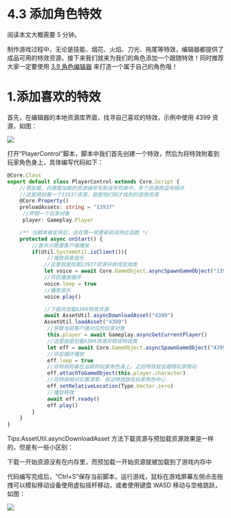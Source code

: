 # 4.3 添加角色特效

阅读本文大概需要 5 分钟。

制作游戏过程中，无论是技能、烟花、火焰、刀光、拖尾等特效，编辑器都提供了成品可用的特效资源，接下来我们就来为我们的角色添加一个跟随特效！同时推荐大家一定要使用 [3.9 角色编辑器](https://meta.feishu.cn/wiki/wikcnoCcc4OC5SPWsqgy9LWL57b) 来打造一个属于自己的角色哦！

# 1.添加喜欢的特效

首先，在编辑器的本地资源库界面，找寻自己喜欢的特效，示例中使用 4399 资源，如图：

![](https://wstatic-a1.233leyuan.com/productdocs/static/boxcn7sjbh2X2cHUnokdqbqpDJf.png)

打开“PlayerControl”脚本，脚本中我们首先创建一个特效，然后为将特效附着到玩家角色身上，具体编写代码如下：

```typescript
@Core.Class
export default class PlayerControl extends Core.Script {
    //预加载，将需要加载的资源编号写到该字符串中，多个资源用逗号隔开
    //这里预加载一个13937资源，就是咱们刚才找到的音效资源
    @Core.Property()
    preloadAssets: string = "13937"
     //声明一个玩家对象
     player: Gameplay.Player

    /** 当脚本被实例后，会在第一帧更新前调用此函数 */
    protected async onStart() {
        //音乐只需要客户端播放
        if(Util.SystemUtil.isClient()){
             //播放背景音乐
            //这里就是加载13937资源并转成音效类
            let voice = await Core.GameObject.asyncSpawnGameObject("13937") as Gameplay.Sound
            //开启播放循环
            voice.loop = true
            //播放音乐
            voice.play()

            //下载并加载4399特效资源
            await AssetUtil.asyncDownloadAsset("4399")
            AssetUtil.loadAsset("4399")
             //获取当前客户端对应的玩家对象
             this.player = await Gameplay.asyncGetCurrentPlayer()
             //这里就是加载4399资源并转成特效类
             let eff = await Core.GameObject.asyncSpawnGameObject("4399") as Gameplay.Particle
             //开启循环播放
             eff.loop = true
             //将特效附着在当前的玩家角色身上，之后特效就会跟随玩家移动
             eff.attachToGameObject(this.player.character)
             //将特效相对位置清零，保证特效放在玩家角色中心
             eff.setRelativeLocation(Type.Vector.zero)
             //播放特效
             await eff.ready()
             eff.play()
        }
    }
}
```

Tips:AssetUtil.asyncDownloadAsset 方法下载资源与预加载资源效果是一样的，但是有一些小区别：

下载一开始资源没有在内存里，而预加载一开始资源就被加载到了游戏内存中

代码编写完成后，“Ctrl+S”保存当前脚本，运行游戏，鼠标在游戏屏幕左侧点击拖拽可以模拟移动设备使用虚拟摇杆移动，或者使用键盘 WASD 移动与空格跳跃，如图：

![](https://wstatic-a1.233leyuan.com/productdocs/static/boxcnhbtoYMfIOjLtLL7tjjTXvf.gif)
